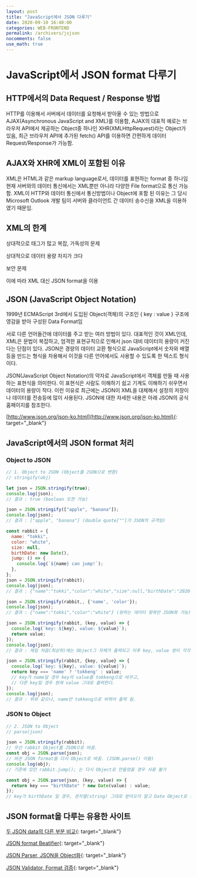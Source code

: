 ```yaml
---
layout: post
title: "JavaScript에서 JSON 다루기"
date: 2020-09-10 16:40:00
categories: WEB-FRONTEND
permalink: /archivers/jsjson
nocomments: false
use_math: true
---
```


# JavaScript에서 JSON format 다루기

## HTTP에서의 Data Request / Response 방법

HTTP를 이용해서 서버에서 데이터를 요청해서 받아올 수 있는 방법으로 AJAX(Asynchronous JavaScript and XML)를 이용함, AJAX의 대표적 예로는 브라우저 API에서 제공하는 Object중 하나인 XHR(XMLHttpRequest)라는 Object가 있음, 최근 브라우저 API에 추가된 fetch() API를 이용하면 간편하게 데이터 Request/Response가 가능함.

## AJAX와 XHR에 XML이 포함된 이유

XML은 HTML과 같은 markup language로서, 데이터를 표현하는 format 중 하나임
현재 서버와의 데이터 통신에서는 XML뿐만 아니라 다양한 File format으로 통신 가능함. XML이 HTTP와 데이터 통신에서 통신방법이나 Object에 포함 된 이유는 그 당시 Microsoft Outlook 개발 팀이 서버와 클라이언트 간 데이터 송수신을 XML을 이용하였기 때문임.

## XML의 한계

상대적으로 태그가 많고 복잡, 가독성의 문제

상대적으로 데이터 용량 차지가 크다

보안 문제

이에 따라 XML 대신 JSON format을 이용

## JSON (JavaScript Object Notation)

1999년 ECMAScript 3rd에서 도입된 Object(객체)의 구조인 { key : value } 구조에 영감을 받아 구성된 Data Format임

서로 다른 언어들간에 데이터를 주고 받는 여러 방법이 있다. 대표적인 것이 XML인데, XML은 문법이 복잡하고, 엄격한 표현규칙으로 인해서 json 대비 데이터의 용량이 커진다는 단점이 있다. JSON은 경량의 데이터 교환 형식으로 JavaScript에서 숫자와 배열등을 만드는 형식을 차용해서 이것을 다른 언어에서도 사용할 수 있도록 한 텍스트 형식이다.

JSON(JavaScript Object Notation)의 약자로 JavaScript에서 객체를 만들 때 사용하는 표현식을 의미한다. 이 표현식은 사람도 이해하기 쉽고 기계도 이해하기 쉬우면서 데이터의 용량이 작다. 이런 이유로 최근에는 JSON이 XML을 대체해서 설정의 저장이나 데이터를 전송등에 많이 사용된다. JSON에 대한 자세한 내용은 아래 JSON의 공식홈페이지를 참조한다.

[http://www.json.org/json-ko.html](http://www.json.org/json-ko.html){: target="\_blank"}

## JavaScript에서의 JSON format 처리

### Object to JSON

```javascript
// 1. Object to JSON (Object를 JSON으로 변환)
// stringify(obj)

let json = JSON.stringify(true);
console.log(json);
// 결과 : true (boolean 또한 가능)

json = JSON.stringify(["apple", "banana"]);
console.log(json);
// 결과 : ["apple", "banana"] (double quote[""]가 JSON의 규격임)

const rabbit = {
  name: "tokki",
  color: "white",
  size: null,
  birthDate: new Date(),
  jump: () => {
    console.log(`${name} can jump!`);
  },
};
json = JSON.stringify(rabbit);
console.log(json);
// 결과 : {"name":"tokki","color":"white","size":null,"birthDate":"2020-05-29T13:21:16.5282"} (Object의 함수, JavaScript에만 존재하는 Symbol()등은 JSON화 되지 않음)

json = JSON.stringify(rabbit,, {'name', 'color'});
console.log(json);
// 결과 : {"name":"tokki","color":"white"} (원하는 데이터 항목만 JSON화 가능)

json = JSON.stringify(rabbit, (key, value) => {
  console.log(`key: ${key}, value: ${value}`);
  return value;
});
console.log(json);
// 결과 : 제일 처음(최상위)에는 Object그 자체가 출력되고 이후 key, value 쌍이 각각 출력 된 후 전체 json data가 출력 됨

json = JSON.stringify(rabbit, {key, value} => {
  console.log(`key: ${key}, value: ${value}`);
  return key === 'name' ? 'tokkeng' : value;
  // key가 name일 경우 key의 value를 tokkeng으로 바꾸고,
  // 다른 key일 경우 원래 value 그대로 출력한다.
});
console.log(json);
// 결과 : 위와 같으나, name만 tokkeng으로 바뀌어 출력 됨.
```

### JSON to Object

```javascript
// 2. JSON to Object
// parse(json)

json = JSON.stringify(rabbit);
// 우선 rabbit Object를 JSON으로 바꿈.
const obj = JSON.parse(json);
// 바꾼 JSON format을 다시 Object로 바꿈. (JSON.parse() 이용)
console.log(obj);
// 기존에 있던 rabbit.jump(); 는 다시 Object로 만들었을 경우 사용 불가

const obj = JSON.parse(json, (key, value) => {
  return key === "birthDate" ? new Date(value) : value;
});
// key가 birthDate 일 경우, 문자열(string) 그대로 받아오지 말고 Date Object로 받아오도록 변환해줌
```

## JSON format을 다루는 유용한 사이트

[두 JSON data의 다른 부분 비교](http://www.jsondiff.com/){: target="\_blank"}

[JSON format Beatifier](https://jsonbeautifier.org/){: target="\_blank"}

[JSON Parser, JSON을 Object화](https://jsonparser.org/){: target="\_blank"}

[JSON Validator, Format 검증](https://www.youtube.com/redirect?v=FN_D4Ihs3LE&redir_token=QUFFLUhqbmY2V0lZU2R3VFpjbkpiTmpYQlYydEI5U3d3Z3xBQ3Jtc0tudmF4SncydThfT3JlVjdsNUFOZkJKb25wZHd2M2JCMF90elZIQlRTd1FXMk12R0lGaG5aQVhFRHFiLWRlSnFWbVptN1NhdExPTndUcldNSjBhMkd2WFljeDg5d1FsMjNVa25kVVl4N2FYREpNWEdJYw%3D%3D&event=video_description&q=https%3A%2F%2Ftools.learningcontainer.com%2Fjson-validator%2F){: target="\_blank"}

<!-- ![permasecond](/assets/posts/2020-02-21-cmdcolor/permasecond.png) -->
